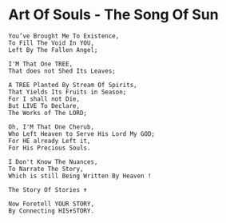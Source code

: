 # Art Of Souls - The Song Of Sun

    You’ve Brought Me To Existence,
    To Fill The Void In YOU,
    Left By The Fallen Angel;

    I'M That One TREE,
    That does not Shed Its Leaves; 

    A TREE Planted By Stream Of Spirits,
    That Yields Its Fruits in Season;
    For I shall not Die,
    But LIVE To Declare,
    The Works of The LORD; 

    Oh, I'M That One Cherub,
    Who Left Heaven to Serve His Lord My GOD; 
    For HE already Left it,
    For His Precious Souls. 

    I Don't Know The Nuances,
    To Narrate The Story,
    Which is still Being Written By Heaven !     

    The Story Of Stories ✝

    Now Foretell YOUR STORY,
    By Connecting HIS✝STORY.
